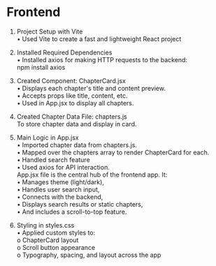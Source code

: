 # Frontend

1. Project Setup with Vite  
•	Used Vite to create a fast and lightweight React project  

2. Installed Required Dependencies  
•	Installed axios for making HTTP requests to the backend:  
npm install axios  

3. Created Component: ChapterCard.jsx  
•	Displays each chapter's title and content preview.  
•	Accepts props like title, content, etc.  
•	Used in App.jsx to display all chapters.  

4. Created Chapter Data File: chapters.js  
To store chapter data and display in card.  

5. Main Logic in App.jsx  
•	Imported chapter data from chapters.js.  
•	Mapped over the chapters array to render ChapterCard for each.  
•	Handled search feature   
•	Used axios for API interaction.  
App.jsx file is the central hub of the frontend app. It:  
•	Manages theme (light/dark),  
•	Handles user search input,  
•	Connects with the backend,  
•	Displays search results or static chapters,  
•	And includes a scroll-to-top feature.  

6. Styling in styles.css  
•	Applied custom styles to:  
o	ChapterCard layout  
o	Scroll button appearance  
o	Typography, spacing, and layout across the app  

